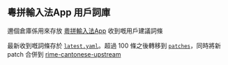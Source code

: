 ## 粵拼輸入法App 用戶詞庫

邇個倉庫係用來存放 [粵拼輸入法App](https://github.com/yuetyam/jyutping) 收到嘅用戶建議詞條

最新收到嘅詞條存於 [`latest.yaml`](latest.yaml)。超過 100 條之後轉移到 [`patches`](patches)，同時將新 patch 合併到 [rime-cantonese-upstream](https://github.com/CanCLID/rime-cantonese-upstream)
